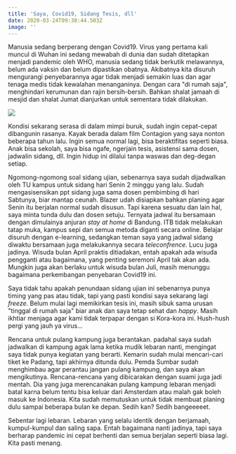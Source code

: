 ```yaml
---
title: 'Saya, Covid19, Sidang Tesis, dll'
date: 2020-03-24T09:38:44.503Z
image: ''
---
```

Manusia sedang berperang dengan Covid19. Virus yang pertama kali muncul di Wuhan ini sedang mewabah di dunia dan sudah ditetapkan menjadi pandemic oleh WHO, manusia sedang tidak berkutik melawannya, belum ada vaksin dan belum dipastikan obatnya. Akibatnya kita disuruh mengurangi penyebarannya agar tidak menjadi semakin luas dan agar tenaga medis tidak kewalahan menanganinya. Dengan cara "di rumah saja", menghindari kerumunan dan rajin bersih-bersih. Bahkan shalat jamaah di mesjid dan shalat Jumat dianjurkan untuk sementara tidak dilakukan. 

![](/img/uploads/covid-19_0-1-.png)

Kondisi sekarang serasa di dalam mimpi buruk, sudah ingin cepat-cepat dibangunin rasanya. Kayak berada dalam film Contagion yang saya nonton beberapa tahun lalu. Ingin semua normal lagi, bisa beraktifitas seperti biasa. Anak bisa sekolah, saya bisa ngafe, ngerjain tesis, asistensi sama dosen, jadwalin sidang, dll. Ingin hidup ini dilalui tanpa waswas dan deg-degan setiap.

Ngomong-ngomong soal sidang ujian, sebenarnya saya sudah dijadwalkan oleh TU kampus untuk sidang hari Senin 2 minggu yang lalu. Sudah mengasisensikan ppt sidang juga sama dosen pembimbing di hari Sabtunya, biar mantap ceunah. Blazer udah disiapkan bahkan planing agar Senin itu berjalan normal sudah disusun. Tapi karena sesuatu dan lain hal, saya minta tunda dulu dan dosen setuju. Ternyata jadwal itu bersamaan dengan dimulainya anjuran *stay at home* di Bandung. ITB tidak melakukan tatap muka, kampus sepi dan semua metoda diganti secara online. Belajar disuruh dengan e-learning, sedangkan teman saya yang jadwal sidang diwaktu bersamaan juga melakukannya secara *teleconfrence*. Lucu juga jadinya. Wisuda bulan April praktis ditiadakan, entah apakah ada wisuda pengganti atau bagaimana, yang penting seremoni April tak akan ada. Mungkin juga akan berlaku untuk wisuda bulan Juli, masih menunggu bagaimana perkembangan penyebaran Covid19 ini. 

Saya tidak tahu apakah penundaan sidang ujian ini sebenarnya punya timing yang pas atau tidak, tapi yang pasti kondisi saya sekarang lagi *freeze.* Belum mulai lagi memikirkan tesis ini, masih sibuk sama urusan "tinggal di rumah saja" biar anak dan saya tetap sehat dan  *happy*. Masih ikhtiar menjaga agar kami tidak terpapar dengan si Kora-kora ini. Hush-hush pergi yang jauh ya virus...

Rencana untuk pulang kampung juga berantakan. padahal saya sudah jadwalkan di kampung agak lama ketika mudik lebaran nanti, mengingat saya tidak punya kegiatan yang berarti. Kemarin sudah mulai mencari-cari tiket ke Padang, tapi akhirnya ditunda dulu. Pemda Sumbar sudah menghimbau agar perantau jangan pulang kampung, dan saya akan mengikutinya. Rencana-rencana yang dibicarakan dengan suami juga jadi mentah. Dia yang juga merencanakan pulang kampung lebaran menjadi batal karna belum tentu bisa keluar dari Amsterdam atau malah gak boleh masuk ke Indonesia. Kita sudah memutuskan untuk tidak membuat planing dulu sampai beberapa bulan ke depan. Sedih kan? Sedih bangeeeeet.

Sebentar lagi lebaran. Lebaran yang selalu identik dengan berjamaah, kumpul-kumpul dan saling sapa. Entah bagaimana nanti jadinya, tapi saya berharap pandemic ini cepat berhenti dan semua berjalan seperti biasa lagi. Kita pasti menang.